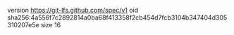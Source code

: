 version https://git-lfs.github.com/spec/v1
oid sha256:4a556f7c2892814a0ba68f413358f2cb454d7fcb3104b347404d305310207e5e
size 16
